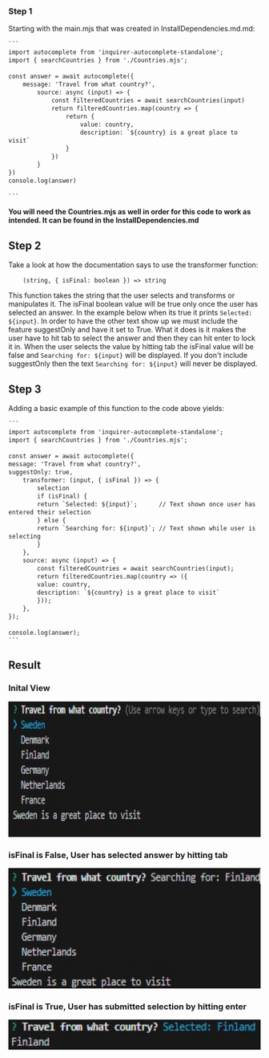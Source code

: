 ### Step 1

Starting with the main.mjs that was created in InstallDependencies.md.md:

    ```
    import autocomplete from 'inquirer-autocomplete-standalone';
    import { searchCountries } from './Countries.mjs';

    const answer = await autocomplete({
        message: 'Travel from what country?',
            source: async (input) => {
                const filteredCountries = await searchCountries(input)
                return filteredCountries.map(country => {
                    return {
                        value: country,
                        description: `${country} is a great place to visit`
                    }
                })
            }
    })
    console.log(answer) 

    ```
__You will need the Countries.mjs as well in order for this code to work as intended. It can be found in the InstallDependencies.md__

## Step 2

Take a look at how the documentation says to use the transformer function: 

        (string, { isFinal: boolean }) => string

This function takes the string that the user selects and transforms or manipulates it. The isFinal boolean value will be true only once the user has selected an answer. In the example below when its true it prints `Selected: ${input}`. In order to have the other text show up we must include the feature suggestOnly and have it set to True. What it does is it makes the user have to hit tab to select the answer and then they can hit enter to lock it in. When the user selects the value by hitting tab the isFinal value will be false and `Searching for: ${input}` will be displayed. If you don't include suggestOnly then the text `Searching for: ${input}` will never be displayed.


## Step 3

Adding a basic example of this function to the code above yields:

    ```
    import autocomplete from 'inquirer-autocomplete-standalone';
    import { searchCountries } from './Countries.mjs';

    const answer = await autocomplete({
    message: 'Travel from what country?',
    suggestOnly: true,
        transformer: (input, { isFinal }) => {
            selection
            if (isFinal) {
            return `Selected: ${input}`;      // Text shown once user has entered their selection 
            } else {
            return `Searching for: ${input}`; // Text shown while user is selecting
            }
        },
        source: async (input) => {
            const filteredCountries = await searchCountries(input);
            return filteredCountries.map(country => ({
            value: country,
            description: `${country} is a great place to visit`
            }));
        },
    });

    console.log(answer);
    ```

## Result

### Inital View
<img src="Images/TransformInputResult.JPG" alt="Page Limit Result" width="760" height="270">

### isFinal is False, User has selected answer by hitting tab

<img src="Images/TransformInputResult3.JPG" alt="Page Limit Result" width="610" height="240">

### isFinal is True, User has submitted selection by hitting enter

<img src="Images/TransformInputResult2.JPG" alt="Page Limit Result" width="560" height="60">